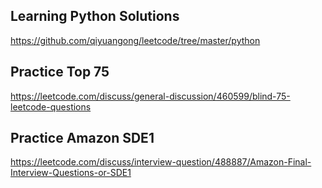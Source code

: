 ## Learning Python Solutions
https://github.com/qiyuangong/leetcode/tree/master/python

## Practice Top 75
https://leetcode.com/discuss/general-discussion/460599/blind-75-leetcode-questions

## Practice Amazon SDE1
https://leetcode.com/discuss/interview-question/488887/Amazon-Final-Interview-Questions-or-SDE1